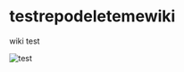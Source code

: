 # testrepodeletemewiki
wiki test

![test](https://github.com/Cpanchal1/Chatbot101-with-AWS-Lambda/raw/master/images/architecture.png)

